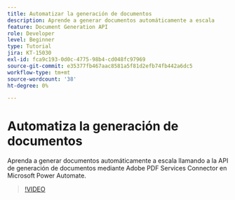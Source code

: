 ```yaml
---
title: Automatizar la generación de documentos
description: Aprende a generar documentos automáticamente a escala
feature: Document Generation API
role: Developer
level: Beginner
type: Tutorial
jira: KT-15030
exl-id: fca9c193-0d0c-4775-98b4-cd048fc97969
source-git-commit: e35377fb467aac8581a5f81d2efb74fb442a6dc5
workflow-type: tm+mt
source-wordcount: '38'
ht-degree: 0%

---
```


# Automatiza la generación de documentos

Aprenda a generar documentos automáticamente a escala llamando a la API de generación de documentos mediante Adobe PDF Services Connector en Microsoft Power Automate.

>[!VIDEO](https://video.tv.adobe.com/v/3428227?hidetitle=true)
